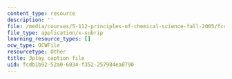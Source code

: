 ```yaml
---
content_type: resource
description: ''
file: /media/courses/5-112-principles-of-chemical-science-fall-2005/fcdb1b9252a06034f352257984ea8790_m9AJwUCAWGQ.srt
file_type: application/x-subrip
learning_resource_types: []
ocw_type: OCWFile
resourcetype: Other
title: 3play caption file
uid: fcdb1b92-52a0-6034-f352-257984ea8790
---
```

